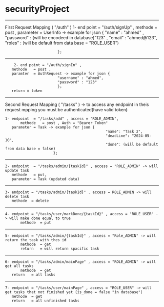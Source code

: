 # securityProject

-------------------------------------------------------------------------------------------------------------------------------------------

First Request Mapping ( "/auth" )
	1- end point = "/auth/signUp" , 
	   methode   = post ,
           parameter = UserInfo -> example for json {
							 "name"     : "ahmed" ,
							 "password" : (will be encodeed in database)"123" ,
							 "email"    : "ahmed@123",
							 "roles"    : (will be default from data base = "ROLE_USER")

							};
-------------------------------------------------------------------------------------------------------------------------------------------

        2- end point = "/auth/signIn" ,
	   methode   = post ,
	   paramter  = AuthRequest -> example for json {
							"username" : "ahmed",
							"password" : "123"
							};
	   return = token 

*****************************************************************************************************************************************************
Second Request Mapping ( "/tasks" ) -> to access any endpoint in theis request mpping you must be authenticated(have valid token)

	1- endpoint  = "/tasks/add" , access = "ROLE_ADMIN",
           methode   = post , Auth = "Bearer Token"
	   parameter = Task -> example for json {
                                                  "name": "Task 2",
                                                  "deadLine": "2024-05-10",
                                                  "done": (will be default from data base = false)
						  };
-------------------------------------------------------------------------------------------------------------------------------------------
	2- endpoint  = "/tasks/admin/{taskId}" , access = "ROLE_ADMIN" -> will update task
	   methode   = put,
	   parameter = Task (updated data)
-------------------------------------------------------------------------------------------------------------------------------------------
	3- endpoint = "/tasks/admin/{taskId}" , access = ROLE_ADMIN -> will delete task
	   methode  = delete 
-------------------------------------------------------------------------------------------------------------------------------------------
 	4- endpoint = "/tasks/user/markDone/{taskId}" , access = "ROLE_USER" -> will make done equal to true
           methode  = put
-------------------------------------------------------------------------------------------------------------------------------------------
	5- endpoint = "/tasks/admin/{taskId}" , access = "Role_ADMIN" -> will return the task with thes id 
           methode  = get
           return   = will return spacific task
-------------------------------------------------------------------------------------------------------------------------------------------
	6- endpoint = "/tasks/admin/mainPage" , access = "ROLE_ADMIN" -> will get all tasks
           methode  = get
	   return   = all tasks
-------------------------------------------------------------------------------------------------------------------------------------------
	7- endpoint = "/tasks/user/mainPage" , access = "ROLE_USER" -> will get tasks that not finished yet (is_done = false "in database")
	   methode  = get
	   return   = all unfinished tasks
